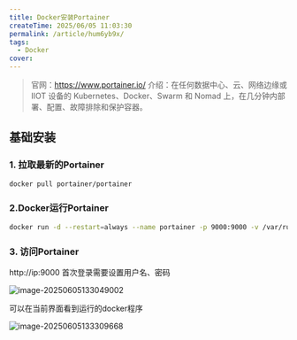 ```yaml
---
title: Docker安装Portainer
createTime: 2025/06/05 11:03:30
permalink: /article/hum6yb9x/
tags:
  - Docker
cover: 
---
```

> 官网：https://www.portainer.io/
介绍：在任何数据中心、云、网络边缘或 IIOT 设备的 Kubernetes、Docker、Swarm 和 Nomad 上，在几分钟内部署、配置、故障排除和保护容器。
## 基础安装
### 1. 拉取最新的Portainer
```bash
docker pull portainer/portainer
```

### 2.Docker运行Portainer
```bash
docker run -d --restart=always --name portainer -p 9000:9000 -v /var/run/docker.sock:/var/run/docker.sock portainer/portainer
```


### 3. 访问Portainer
http://ip:9000
首次登录需要设置用户名、密码

![image-20250605133049002](https://flycodeu-1314556962.cos.ap-nanjing.myqcloud.com/codeCenterImg/image-20250605133049002.png)

可以在当前界面看到运行的docker程序

![image-20250605133309668](https://flycodeu-1314556962.cos.ap-nanjing.myqcloud.com/codeCenterImg/image-20250605133309668.png)